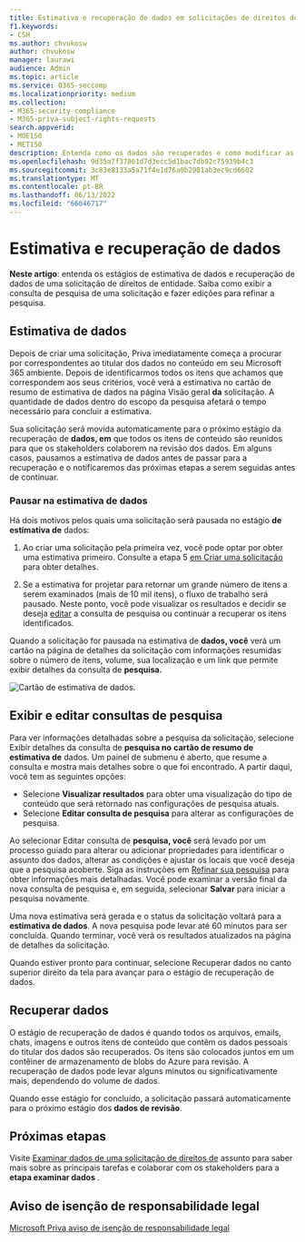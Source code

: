 ```yaml
---
title: Estimativa e recuperação de dados em solicitações de direitos de entidade
f1.keywords:
- CSH
ms.author: chvukosw
author: chvukosw
manager: laurawi
audience: Admin
ms.topic: article
ms.service: O365-seccomp
ms.localizationpriority: medium
ms.collection:
- M365-security-compliance
- M365-priva-subject-rights-requests
search.appverid:
- MOE150
- MET150
description: Entenda como os dados são recuperados e como modificar as configurações de pesquisa Solicitações de direitos do titular Microsoft Priva.
ms.openlocfilehash: 9d35a7f37861d7d3ecc5d1bac7db92c75939b4c3
ms.sourcegitcommit: 3c83e8133a5a71f4e1d76a0b2981ab3ec9cd6602
ms.translationtype: MT
ms.contentlocale: pt-BR
ms.lasthandoff: 06/13/2022
ms.locfileid: "66046717"
---
```

# <a name="data-estimate-and-retrieval"></a>Estimativa e recuperação de dados

**Neste artigo**: entenda os estágios de estimativa de dados e recuperação de dados de uma solicitação de direitos de entidade. Saiba como exibir a consulta de pesquisa de uma solicitação e fazer edições para refinar a pesquisa.

## <a name="data-estimate"></a>Estimativa de dados
Depois de criar uma solicitação, Priva imediatamente começa a procurar por correspondentes ao titular dos dados no conteúdo em seu Microsoft 365 ambiente. Depois de identificarmos todos os itens que achamos que correspondem aos seus critérios, você verá a estimativa no cartão  de resumo de estimativa de dados na página Visão geral **da** solicitação. A quantidade de dados dentro do escopo da pesquisa afetará o tempo necessário para concluir a estimativa.

Sua solicitação será movida automaticamente para o próximo estágio da recuperação de **dados, em** que todos os itens de conteúdo são reunidos para que os stakeholders colaborem na revisão dos dados. Em alguns casos, pausamos a estimativa de dados antes de passar para a recuperação e o notificaremos das próximas etapas a serem seguidas antes de continuar.

### <a name="pause-in-data-estimate"></a>Pausar na estimativa de dados

Há dois motivos pelos quais uma solicitação será pausada no estágio **de estimativa de** dados:

1. Ao criar uma solicitação pela primeira vez, você pode optar por obter uma estimativa primeiro. Consulte a etapa 5 [em Criar uma solicitação](subject-rights-requests-create.md#create-a-request) para obter detalhes.

2. Se a estimativa for projetar para retornar um grande número de itens a serem examinados (mais de 10 mil itens), o fluxo de trabalho será pausado. Neste ponto, você pode visualizar os resultados e decidir se deseja [editar](subject-rights-requests-create.md#refining-your-search) a consulta de pesquisa ou continuar a recuperar os itens identificados.

Quando a solicitação for pausada na estimativa de **dados, você** verá um cartão na página de detalhes da solicitação com informações resumidas sobre o número de itens, volume, sua localização e um link que permite exibir detalhes da consulta de **pesquisa.**

![Cartão de estimativa de dados.](../media/priva-srr-data-estimate.png)

## <a name="view-and-edit-search-queries"></a>Exibir e editar consultas de pesquisa

Para ver informações detalhadas sobre a pesquisa da solicitação, selecione Exibir detalhes da consulta de **pesquisa no** **cartão de resumo de estimativa de** dados. Um painel de submenu é aberto, que resume a consulta e mostra mais detalhes sobre o que foi encontrado. A partir daqui, você tem as seguintes opções:

- Selecione **Visualizar resultados** para obter uma visualização do tipo de conteúdo que será retornado nas configurações de pesquisa atuais.
- Selecione **Editar consulta de pesquisa** para alterar as configurações de pesquisa.

Ao selecionar Editar consulta de **pesquisa, você** será levado por um processo guiado para alterar ou adicionar propriedades para identificar o assunto dos dados, alterar as condições e ajustar os locais que você deseja que a pesquisa acoberte. Siga as instruções em [Refinar sua pesquisa](subject-rights-requests-create.md#refining-your-search) para obter informações mais detalhadas. Você pode examinar a versão final da nova consulta de pesquisa e, em seguida, selecionar **Salvar** para iniciar a pesquisa novamente.

Uma nova estimativa será gerada e o status da solicitação voltará para a **estimativa de dados**. A nova pesquisa pode levar até 60 minutos para ser concluída. Quando terminar, você verá os resultados atualizados na página de detalhes da solicitação.

Quando estiver pronto para continuar, selecione Recuperar dados no  canto superior direito da tela para avançar para o estágio de recuperação de dados.

## <a name="retrieve-data"></a>Recuperar dados

O estágio de recuperação de dados é quando todos os arquivos, emails, chats, imagens e outros itens de conteúdo que contêm os dados pessoais do titular dos dados são recuperados. Os itens são colocados juntos em um contêiner de armazenamento de blobs do Azure para revisão. A recuperação de dados pode levar alguns minutos ou significativamente mais, dependendo do volume de dados.

Quando esse estágio for concluído, a solicitação passará automaticamente para o próximo estágio dos **dados de revisão**.

## <a name="next-steps"></a>Próximas etapas

Visite [Examinar dados de uma solicitação de direitos de](subject-rights-requests-data-review.md) assunto para saber mais sobre as principais tarefas e colaborar com os stakeholders para a **etapa examinar dados** .

## <a name="legal-disclaimer"></a>Aviso de isenção de responsabilidade legal

[Microsoft Priva aviso de isenção de responsabilidade legal](priva-disclaimer.md)